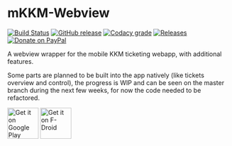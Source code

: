 # mKKM-Webview
[![Build Status](https://build.codebucket.de/api/badges/divadsn/mKKM-Webview/status.svg)](https://build.codebucket.de/divadsn/mKKM-Webview)
[![GitHub release](https://img.shields.io/github/release/divadsn/mKKM-Webview/all.svg)](https://github.com/divadsn/mKKM-Webview/releases)
[![Codacy grade](https://img.shields.io/codacy/grade/33ee3b66e0b44c6e9b1158d9588c41db.svg)](https://app.codacy.com/project/divadsn/mKKM-Webview/dashboard)
[![Releases](https://img.shields.io/badge/telegram-%40mobilekkmci-blue.svg)](https://t.me/mobilekkmci)
[![Donate on PayPal](https://img.shields.io/badge/PayPal-Donate%20Now-brightgreen.svg)](https://paypal.me/divadsn)

A webview wrapper for the mobile KKM ticketing webapp, with additional features.

Some parts are planned to be built into the app natively (like tickets overview and control), the progress is WIP and can be seen on the master branch during the next few weeks, for now the code needed to be refactored.

<a href="https://play.google.com/store/apps/details?id=de.codebucket.mkkm">
<img src="https://play.google.com/intl/en_us/badges/images/generic/en_badge_web_generic.png" height="70" alt="Get it on Google Play"/></a>
<a href="https://f-droid.org/packages/de.codebucket.mkkm/" target="_blank">
<img src="https://f-droid.org/badge/get-it-on.png" alt="Get it on F-Droid" height="70"/></a>
